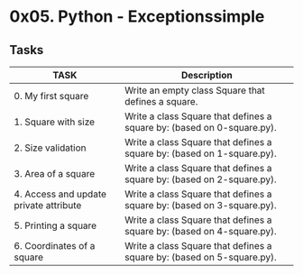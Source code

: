 # 0x05. Python - Exceptionssimple

## Tasks

TASK | Description
---- | ----
0. My first square | Write an empty class Square that defines a square.
1. Square with size |Write a class Square that defines a square by: (based on 0-square.py).
2. Size validation | Write a class Square that defines a square by: (based on 1-square.py).
3. Area of a square | Write a class Square that defines a square by: (based on 2-square.py).
4. Access and update private attribute | Write a class Square that defines a square by: (based on 3-square.py).
5. Printing a square | Write a class Square that defines a square by: (based on 4-square.py).
6. Coordinates of a square | Write a class Square that defines a square by: (based on 5-square.py).

